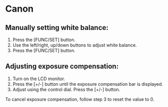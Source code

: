 Canon
=====

Manually setting white balance:
-------------------------------

  1. Press the [FUNC/SET] button.
  2. Use the left/right, up/down buttons to adjust white balance.
  3. Press the [FUNC/SET] button.
  
Adjusting exposure compensation:
--------------------------------

  1. Turn on the LCD monitor.
  2. Press the [+/-] button until the exposure compensation bar is displayed.
  3. Adjust using the control dial. Press the [+/-] button.

To cancel exposure compensation, follow step 3 to reset the value to 0.
